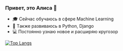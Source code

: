 ### Привет, это Алиса 👋

- 🎓 Сейчас обучаюсь в сфере Machine Learning
- 🌱 Тaкже развиваюсь в Python, Django
- 💻 Постоянно узнаю новое и расширяю кругозор

[![Top Langs](https://github-readme-stats.vercel.app/api/top-langs/?username=anuraghazra&layout=compact)](https://github.com/anuraghazra/github-readme-stats)
